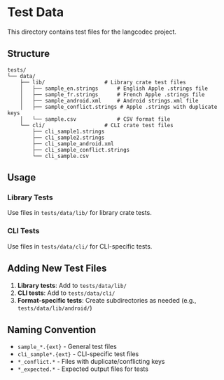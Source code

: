 # Test Data

This directory contains test files for the langcodec project.

## Structure

```text
tests/
└── data/
    ├── lib/                   # Library crate test files
    │   ├── sample_en.strings      # English Apple .strings file
    │   ├── sample_fr.strings      # French Apple .strings file
    │   ├── sample_android.xml     # Android strings.xml file
    │   ├── sample_conflict.strings # Apple .strings with duplicate keys
    │   └── sample.csv             # CSV format file
    └── cli/                   # CLI crate test files
        ├── cli_sample1.strings
        ├── cli_sample2.strings
        ├── cli_sample_android.xml
        ├── cli_sample_conflict.strings
        └── cli_sample.csv
```

## Usage

### Library Tests

Use files in `tests/data/lib/` for library crate tests.

### CLI Tests

Use files in `tests/data/cli/` for CLI-specific tests.

## Adding New Test Files

1. **Library tests**: Add to `tests/data/lib/`
2. **CLI tests**: Add to `tests/data/cli/`
3. **Format-specific tests**: Create subdirectories as needed (e.g., `tests/data/lib/android/`)

## Naming Convention

- `sample_*.{ext}` - General test files
- `cli_sample*.{ext}` - CLI-specific test files
- `*_conflict.*` - Files with duplicate/conflicting keys
- `*_expected.*` - Expected output files for tests
